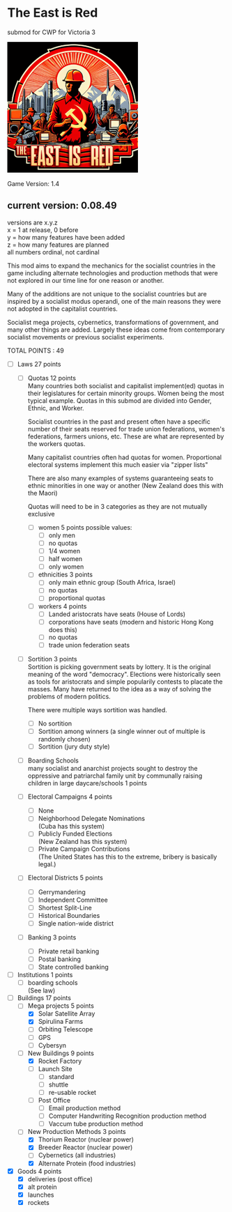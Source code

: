 # The East is Red  
submod for CWP for Victoria 3  

<img src="logo.png" alt="drawing" width="300"/>  

Game Version: 1.4  
## current version: 0.08.49  
versions are x.y.z  
x = 1 at release, 0 before  
y = how many features have been added  
z = how many features are planned  
all numbers ordinal, not cardinal  

This mod aims to expand the mechanics for the socialist countries in the game including alternate technologies and production methods that were not explored in our time line for one reason or another.

Many of the additions are not unique to the socialist countries but are inspired by a socialist modus operandi, one of the main reasons they were not adopted in the capitalist countries.

Socialist mega projects, cybernetics, transformations of government, and many other things are added. Largely these ideas come from contemporary socialist movements or previous socialist experiments.



TOTAL POINTS : 49


- [ ] Laws  27 points
	- [ ] Quotas  12 points  
		Many countries both socialist and capitalist implement(ed) quotas in their legislatures for certain minority groups. Women being the most typical example. Quotas in this submod are divided into Gender, Ethnic, and Worker.

		Socialist countries in the past and present often have a specific number of their seats reserved for trade union federations, women's federations, farmers unions, etc. These are what are represented by the workers quotas.

		Many capitalist countries often had quotas for women. Proportional electoral systems implement this much easier via "zipper lists"

		There are also many examples of systems guaranteeing seats to ethnic minorities in one way or another (New Zealand does this with the Maori)

		Quotas will need to be in 3 categories as they are not mutually exclusive
		- [ ] women  5 points
			possible values:
			- [ ] only men
			- [ ] no quotas
			- [ ] 1/4 women
			- [ ] half women
			- [ ] only women
		- [ ] ethnicities  3 points
			- [ ] only main ethnic group (South  Africa, Israel)
			- [ ] no quotas
			- [ ] proportional quotas
		- [ ] workers  4 points
			- [ ] Landed aristocrats have seats (House of Lords)
			- [ ] corporations have seats (modern and historic Hong Kong does this)
			- [ ] no quotas
			- [ ] trade union federation seats

	- [ ] Sortition  3 points  
		Sortition is picking government seats by lottery. It is the original meaning of the word "democracy". Elections were historically seen as tools for aristocrats and simple popularily contests to placate the masses. Many have returned to the idea as a way of solving the problems of modern politics.

		There were multiple ways sortition was handled.
		- [ ] No sortition
		- [ ] Sortition among winners (a single winner out of multiple is randomly chosen)
		- [ ] Sortition (jury duty style)

	- [ ] Boarding Schools  
		many socialist and anarchist projects sought to destroy the oppressive and patriarchal family unit by communally raising children in large daycare/schools  1 points

	- [ ] Electoral Campaigns  4 points  
		- [ ] None
		- [ ] Neighborhood Delegate Nominations  
			(Cuba has this system)
		- [ ] Publicly Funded Elections  
			(New Zealand has this system)
		- [ ] Private Campaign Contributions  
			(The United States has this to the extreme, bribery is basically legal.)

	- [ ] Electoral Districts  5 points  
		- [ ] Gerrymandering
		- [ ] Independent Committee
		- [ ] Shortest Split-Line
		- [ ] Historical Boundaries
		- [ ] Single nation-wide district

	- [ ] Banking  3 points  
		- [ ] Private retail banking
		- [ ] Postal banking
		- [ ] State controlled banking

- [ ] Institutions  1 points  
	- [ ] boarding schools  
		(See law)

- [ ] Buildings  17 points  
	- [ ] Mega projects  5 points  
		- [x] Solar Satellite Array
		- [x] Spirulina Farms
		- [ ] Orbiting Telescope
		- [ ] GPS
		- [ ] Cybersyn
	- [ ] New Buildings  9 points
		- [x] Rocket Factory
		- [ ] Launch Site
			- [ ] standard
			- [ ] shuttle
			- [ ] re-usable rocket
		- [ ] Post Office
			- [ ] Email production method
			- [ ] Computer Handwriting Recognition production method
			- [ ] Vaccum tube production method
	- [ ] New Production Methods  3 points
		- [x] Thorium Reactor (nuclear power)
		- [x] Breeder Reactor (nuclear power)
		- [ ] Cybernetics (all industries)
		- [x] Alternate Protein (food industries)

- [x] Goods  4 points
	- [x] deliveries (post office)
	- [x] alt protein
	- [x] launches
	- [x] rockets
